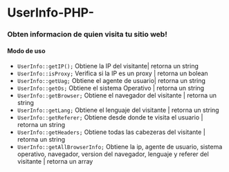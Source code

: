 # UserInfo-PHP-

<h3>Obten informacion de quien visita tu sitio web!</h3>

<h4>Modo de uso</h4>
<p>
  <ul>
    <li><code>UserInfo::getIP();</code> Obtiene la IP del visitante| retorna  un string</li>
    <li><code>UserInfo::isProxy;</code> Verifica si la IP es un proxy | retorna  un bolean</li>
    <li><code>UserInfo::getUag;</code> Obtiene el agente de usuario| retorna  un string</li>
    <li><code>UserInfo::getOs;</code> Obtiene el sistema Operativo | retorna  un string</li>
    <li><code>UserInfo::getBrowser;</code> Obtiene el navegador del visitante | retorna  un string</li>
    <li><code>UserInfo::getLang;</code> Obtiene el lenguaje del visitante | retorna  un string</li>
    <li><code>UserInfo::getReferer;</code> Obtiene desde donde te visita el usuario | retorna  un string</li>
    <li><code>UserInfo::getHeaders;</code> Obtiene todas las cabezeras del visitante | retorna  un string</li>
    <li><code>UserInfo::getAllBrowserInfo;</code> Obtiene la ip, agente de usuario, sistema operativo, navegador, version del navegador, lenguaje y referer del visitante | retorna  un array</li>
</ul>
</p>
